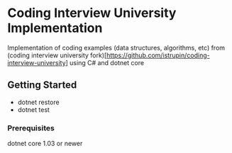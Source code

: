 
# Coding Interview University Implementation

Implementation of coding examples (data structures, algorithms, etc) from (coding interview university fork)[https://github.com/istrupin/coding-interview-university] using C# and dotnet core

## Getting Started

* dotnet restore
* dotnet test

### Prerequisites

dotnet core 1.03 or newer